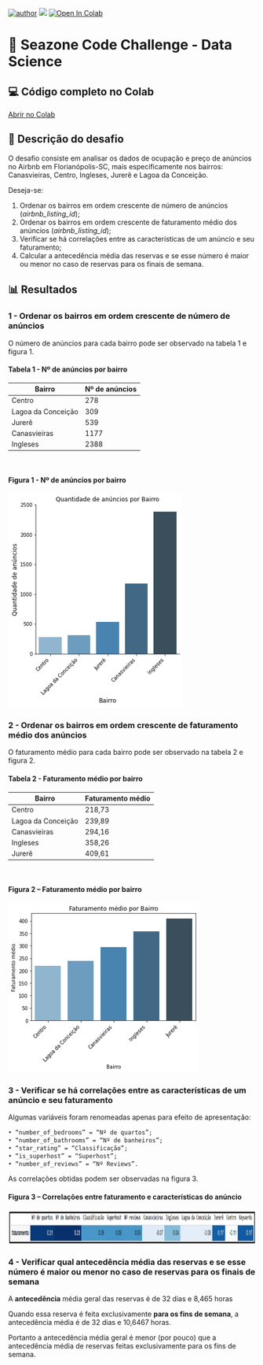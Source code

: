 [![author](https://img.shields.io/badge/Autor-Leonardo_Duarte-red.svg)](https://www.linkedin.com/in/leonardo-sales-duarte/) [![](https://img.shields.io/badge/python-3.7+-blue.svg)](https://www.python.org/downloads/release/python-3712/) [![Open In Colab](https://colab.research.google.com/assets/colab-badge.svg)](https://colab.research.google.com/drive/1H5VC3OMgPVSrZcWJ1ZHbrrNjtDCjuN6P?usp=sharing)


# 🚀 Seazone Code Challenge - Data Science

## 💻 Código completo no Colab

[Abrir no Colab](https://colab.research.google.com/drive/1H5VC3OMgPVSrZcWJ1ZHbrrNjtDCjuN6P?usp=sharing)

## 📝 Descrição do desafio

O desafio consiste em analisar os dados de ocupação e preço de anúncios no Airbnb em Florianópolis-SC, mais especificamente nos bairros: Canasvieiras, Centro, Ingleses, Jurerê e Lagoa da Conceição.

Deseja-se:

1.  Ordenar os bairros em ordem crescente de número de anúncios (*airbnb_listing_id*);
2.  Ordenar os bairros em ordem crescente de faturamento médio dos anúncios (*airbnb_listing_id*);
3.  Verificar se há correlações entre as características de um anúncio e seu faturamento;
4.  Calcular a antecedência média das reservas e se esse número é maior ou menor no caso de reservas para os finais de semana.  

## 📊 Resultados

### 1 - Ordenar os bairros em ordem crescente de número de anúncios

O número de anúncios para cada bairro pode ser observado na tabela 1 e figura 1.

#### Tabela 1 - Nº de anúncios por bairro
|Bairro| Nº de anúncios|
|--|--|
|Centro|278|
|Lagoa da Conceição|309|
|Jurerê|539|
|Canasvieiras|1177|
|Ingleses|2388|

      
#### Figura 1 - Nº de anúncios por bairro
![Image](images/fig1.png)
      
### 2 - Ordenar os bairros em ordem crescente de faturamento médio dos anúncios
O faturamento médio para cada bairro pode ser observado na tabela 2 e figura 2.
      
#### Tabela 2 - Faturamento médio por bairro
|Bairro| Faturamento médio|
|--|--|
|Centro|218,73|
|Lagoa da Conceição|239,89|
|Canasvieiras|294,16|
|Ingleses|358,26|
|Jurerê|409,61|

      
#### Figura 2 – Faturamento médio por bairro
![Image](images/fig2.png)
      
### 3 - Verificar se há correlações entre as características de um anúncio e seu faturamento

Algumas variáveis foram renomeadas apenas para efeito de apresentação:

    • “number_of_bedrooms” = “Nº de quartos”;
    • “number_of_bathrooms” = “Nº de banheiros”;
    • “star_rating” = “Classificação”;
    • “is_superhost” = “Superhost”;
    • “number_of_reviews” = “Nº Reviews”.
As correlações obtidas podem ser observadas na figura 3.
#### Figura 3 – Correlações entre faturamento e características do anúncio
<img src="images/correlacao.png" width="1166" height="69">

### 4 - Verificar qual antecedência média das reservas e se esse número é maior ou menor no caso de reservas para os finais de semana

A **antecedência** média geral das reservas é de 32 dias e 8,465 horas

Quando essa reserva é feita exclusivamente **para os fins de semana**, a antecedência média é de 32 dias e 10,6467 horas.

Portanto a antecedência média geral é menor (por pouco) que a antecedência média de reservas feitas exclusivamente para os fins de semana.












